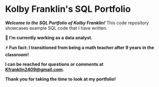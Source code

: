 # **Kolby Franklin's SQL Portfolio**

***Welcome to the SQL Portfolio of _Kolby Franklin_!*** This code repository showcases example SQL code that I have written. 

**🔭 I’m currently working as a data analyst.**

**⚡ Fun fact: I transitioned from being a math teacher after 9 years in the classroom!**

**I can be reached for questions or comments at Kfranklin2409@gmail.com.** 

**Thank you for taking the time to look at my portfolio!**


<!--
**Kfranklin2409/Kfranklin2409** is a ✨ _special_ ✨ repository because its `README.md` (this file) appears on your GitHub profile.

Here are some ideas to get you started:

- 🔭 I’m currently working on ...
- 🌱 I’m currently learning ...
- 👯 I’m looking to collaborate on ...
- 🤔 I’m looking for help with ...
- 💬 Ask me about ...
- 📫 How to reach me: ...
- 😄 Pronouns: ...
- ⚡ Fun fact: ...
-->
